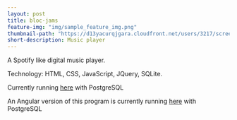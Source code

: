 ```yaml
---
layout: post
title: bloc-jams
feature-img: "img/sample_feature_img.png"
thumbnail-path: "https://d13yacurqjgara.cloudfront.net/users/3217/screenshots/2030966/blocjams_1x.png"
short-description: Music player 
---
```

A Spotify like digital music player. 

Technology:  HTML, CSS, JavaScript, JQuery, SQLite.

Currently running [here](https://minh-bloc-jams.herokuapp.com) with PostgreSQL


An Angular version of this program is currently running [here](https://minh-bloc-jams-angular.herokuapp.com) with PostgreSQL